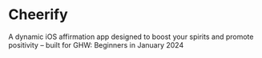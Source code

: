 # Cheerify
A dynamic iOS affirmation app designed to boost your spirits and promote positivity – built for GHW: Beginners in January 2024
